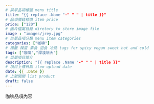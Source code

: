 ```yaml
---
# 菜單品項標題 menu title 
title: "{{ replace .Name "-" " " | title }}"
# 品項價錢標價 item price 
price: ["120"]
# 圖片檔案目錄 diretory to store image file
image : "images/jrey.jpg"
# 菜單品項分類 menu item categories 
categories: ["咖啡"]
# 標籤 辣度 素食 甜食 冷熱 tags for spicy vegan sweet hot and cold 
tags: ["咖啡","深淺培火"]
# 菜單項目簡介 
description: "{{ replace .Name "-" " " | title }}"
# 項目上傳日期 item upload date 
date: {{ .Date }}
# 上架開關 list product 
draft: false
---
```


咖啡品項內容
